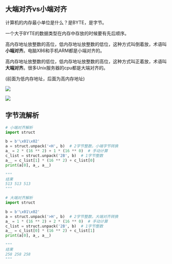 ## 大端对齐vs小端对齐

计算机的内存最小单位是什么？是BYTE，是字节。

一个大于BYTE的数据类型在内存中存放的时候要有先后顺序。

高内存地址放整数的高位，低内存地址放整数的低位，这种方式叫倒着放，术语叫**小端对齐**。电脑X86和手机ARM都是小端对齐的。

高内存地址放整数的低位，低内存地址放整数的高位，这种方式叫正着放，术语叫**大端对齐**。很多Unix服务器的cpu都是大端对齐的。

(前面为低内存地址，后面为高内存地址)

![](./ImagesFolder/小端对齐大端对齐.png)

![](./ImagesFolder/小端对齐大端对齐1.png)

## 字节流解析
```python
# 小端对齐解析
import struct

b = b'\x01\x02'
a = struct.unpack('<H', b)  # 2字节整数，小端字节转换
a_ = 2 * (16 ** 2) + 1 * (16 ** 0)  # 手动计算
c_list = struct.unpack('2B', b)  # 1字节整数
a__ = c_list[1] * (16 ** 2) + c_list[0]
print(a[0], a_, a__)

"""
结果
513 513 513
"""
```

```python
# 大端对齐解析
import struct

b = b'\x01\x02'
a = struct.unpack('>H', b)  # 2字节整数，大端对齐转换
a_ = 1 * (16 ** 2) + 2 * (16 ** 0)  # 手动计算
c_list = struct.unpack('2B', b)  # 1字节整数
a__ = c_list[0] * (16 ** 2) + c_list[1]
print(a[0], a_, a__)

"""
结果
258 258 258
"""
```